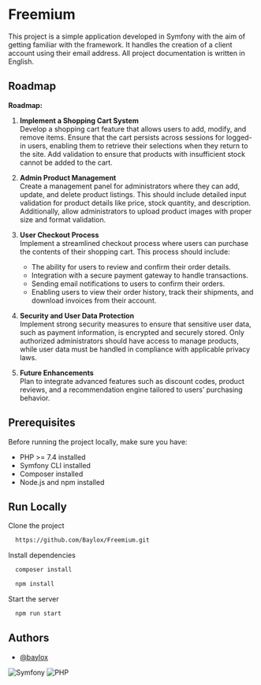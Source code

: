 
# Freemium

This project is a simple application developed in Symfony with the aim of getting familiar with the framework. It handles the creation of a client account using their email address. All project documentation is written in English.




## Roadmap

**Roadmap:**

1. **Implement a Shopping Cart System**  
   Develop a shopping cart feature that allows users to add, modify, and remove items. Ensure that the cart persists across sessions for logged-in users, enabling them to retrieve their selections when they return to the site. Add validation to ensure that products with insufficient stock cannot be added to the cart.

2. **Admin Product Management**  
   Create a management panel for administrators where they can add, update, and delete product listings. This should include detailed input validation for product details like price, stock quantity, and description. Additionally, allow administrators to upload product images with proper size and format validation.

3. **User Checkout Process**  
   Implement a streamlined checkout process where users can purchase the contents of their shopping cart. This process should include:
   - The ability for users to review and confirm their order details.
   - Integration with a secure payment gateway to handle transactions.
   - Sending email notifications to users to confirm their orders.
   - Enabling users to view their order history, track their shipments, and download invoices from their account.

4. **Security and User Data Protection**  
   Implement strong security measures to ensure that sensitive user data, such as payment information, is encrypted and securely stored. Only authorized administrators should have access to manage products, while user data must be handled in compliance with applicable privacy laws.

5. **Future Enhancements**  
   Plan to integrate advanced features such as discount codes, product reviews, and a recommendation engine tailored to users’ purchasing behavior.

## Prerequisites

Before running the project locally, make sure you have:

- PHP >= 7.4 installed
- Symfony CLI installed
- Composer installed
- Node.js and npm installed

## Run Locally

Clone the project

```bash
  https://github.com/Baylox/Freemium.git
```

Install dependencies

```bash
  composer install
```

```bash
  npm install
```

Start the server

```bash
  npm run start
```


## Authors

- [@baylox](https://www.github.com/baylox)



![Symfony](https://img.shields.io/badge/symfony-6.4-purple) 
![PHP](https://img.shields.io/badge/php-8.2.12-blue)



